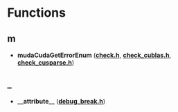 
# Functions



## m

* **mudaCudaGetErrorEnum** ([**check.h**](check_8h.md), [**check\_cublas.h**](check__cublas_8h.md), [**check\_cusparse.h**](check__cusparse_8h.md))


## _

* **\_\_attribute\_\_** ([**debug\_break.h**](debug__break_8h.md))




